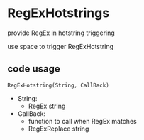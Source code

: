 # RegExHotstrings

provide RegEx in hotstring triggering

use space to trigger RegExHotstring

## code usage

`RegExHotstring(String, CallBack)`

- String:
    - RegEx string
- CallBack:
    - function to call when RegEx matches
    - RegExReplace string
